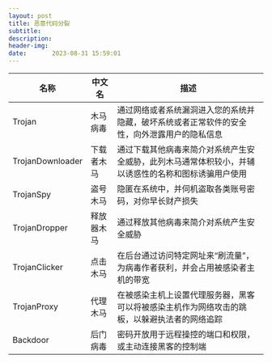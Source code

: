 ```yaml
---
layout: post
title: 恶意代码分裂
subtitle: 
description: 
header-img: 
date:       2023-08-31 15:59:01
---
```



|名称|中文名|描述|
|--|--|--|
|Trojan|木马病毒|通过网络或者系统漏洞进入您的系统并隐藏，破坏系统或者正常软件的安全性，向外泄露用户的隐私信息|
|TrojanDownloader|下载者木马|通过下载其他病毒来简介对系统产生安全威胁，此列木马通常体积较小，并辅以诱惑性的名称和图标诱骗用户使用|
|TrojanSpy|盗号木马|隐匿在系统中，并伺机盗取各类账号密码，对你早长财产损失|
|TrojanDropper|释放器木马|通过释放其他病毒来简介对系统产生安全威胁|
|TrojanClicker|点击木马|在后台通过访问特定网址来“刷流量”，为病毒作者获利，并会占用被感染者主机的带宽|
|TrojanProxy|代理木马|在被感染主机上设置代理服务器，黑客可以将被感染主机作为网络攻击的跳板，以躲避执法者的网络追踪|
|Backdoor|后门病毒|密码开放用于远程操控的端口和权限，或主动连接黑客的控制端|